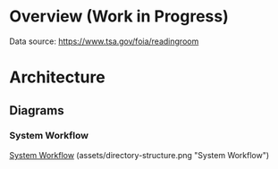 # Overview (Work in Progress)

Data source: https://www.tsa.gov/foia/readingroom

# Architecture

## Diagrams

### System Workflow

[System Workflow](assets/mind-map.png) (assets/directory-structure.png "System Workflow")